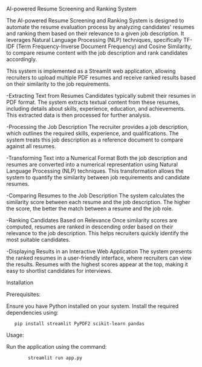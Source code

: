 AI-powered Resume Screening and Ranking System

The AI-powered Resume Screening and Ranking System is designed to automate the resume evaluation process by analyzing candidates' resumes and ranking them based on their relevance to a given job description. It leverages Natural Language Processing (NLP) techniques, specifically TF-IDF (Term Frequency-Inverse Document Frequency) and Cosine Similarity, to compare resume content with the job description and rank candidates accordingly.

This system is implemented as a Streamlit web application, allowing recruiters to upload multiple PDF resumes and receive ranked results based on their similarity to the job requirements.

-Extracting Text from Resumes
Candidates typically submit their resumes in PDF format.
The system extracts textual content from these resumes, including details about skills, experience, education, and achievements.
This extracted data is then processed for further analysis.

-Processing the Job Description
The recruiter provides a job description, which outlines the required skills, experience, and qualifications.
The system treats this job description as a reference document to compare against all resumes.

-Transforming Text into a Numerical Format
Both the job description and resumes are converted into a numerical representation using Natural Language Processing (NLP) techniques.
This transformation allows the system to quantify the similarity between job requirements and candidate resumes.

-Comparing Resumes to the Job Description
The system calculates the similarity score between each resume and the job description.
The higher the score, the better the match between a resume and the job role.

-Ranking Candidates Based on Relevance
Once similarity scores are computed, resumes are ranked in descending order based on their relevance to the job description.
This helps recruiters quickly identify the most suitable candidates.

-Displaying Results in an Interactive Web Application
The system presents the ranked resumes in a user-friendly interface, where recruiters can view the results.
Resumes with the highest scores appear at the top, making it easy to shortlist candidates for interviews.

Installation

Prerequisites:

Ensure you have Python installed on your system. Install the required dependencies using:

       pip install streamlit PyPDF2 scikit-learn pandas
Usage:

Run the application using the command:

            streamlit run app.py


